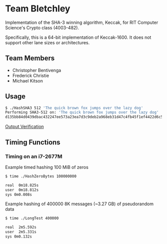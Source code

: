 # Team Bletchley
Implementation of the SHA-3 winning algorithm, Keccak, for RIT Computer Science's Crypto class (4003-482).

Specifically, this is a 64-bit implementation of Keccak-1600. It does not support other lane sizes or architectures.
## Team Members
* Christopher Bentivenga
* Frederick Christie
* Michael Kitson

## Usage
```sh
$ ./HashSHA3 512 'The quick brown fox jumps over the lazy dog'
Performing SHA3-512 on: 'The quick brown fox jumps over the lazy dog'
d135bb84d0439dbac432247ee573a23ea7d3c9deb2a968eb31d47c4fb45f1ef4422d6c531b5b9bd6f449ebcc449ea94d0a8f05f62130fda612da53c79659f609
```
[Output Verification](https://en.wikipedia.org/wiki/Sha3#Examples_of_SHA-3_.28Keccak.29_variants)

## Timing Functions
### Timing on an i7-2677M
Example timed hashing 100 MiB of zeros
```sh
$ time ./HashZeroBytes 100000000

real  0m18.825s
user  0m18.812s
sys 0m0.008s
```
Example hashing of 400000 8K messages (~3.27 GB) of pseudorandom data
```sh
$ time ./LongTest 400000

real  2m5.592s
user  2m5.331s
sys 0m0.132s
```

